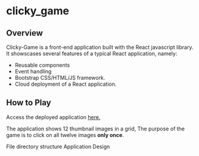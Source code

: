 # clicky_game

## Overview
Clicky-Game is a front-end application built with the React javascript library.  It showscases several features of a typical React application, namely:

 - Reusable components
 - Event handling 
 - Bootstrap CSS/HTML/JS framework.
 - Cloud deployment of a React application. 
 

## How to Play
Access the deployed application [here.](https://j0serobles.github.io/clicky_game/)

The application shows 12 thumbnail images in a grid,   The purpose of the game is to click on all twelve images **only once**.  

File directory structure
Application Design


<!--stackedit_data:
eyJoaXN0b3J5IjpbLTIwOTU3Mzg4OTJdfQ==
-->